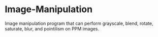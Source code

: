 # Image-Manipulation
Image manipulation program that can perform grayscale, blend, rotate, saturate, blur, and pointilism on PPM images.
